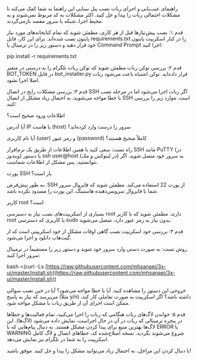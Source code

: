 راهنمای عیب‌یابی و اجرای ربات نصب پنل سنایی
این راهنما به شما کمک می‌کند تا مشکلات احتمالی ربات را پیدا و حل کنید. اکثر مشکلات به کد مربوط نمی‌شوند و به محیط اجرا، شبکه یا سرور مقصد بازمی‌گردند.

قدم ۱: نصب پیش‌نیازها
قبل از هر کاری، مطمئن شوید که تمام کتابخانه‌های مورد نیاز پایتون نصب شده‌اند. برای این کار، فایل requirements.txt را در کنار اسکریپت پایتون خود قرار دهید و دستور زیر را در ترمینال یا Command Prompt اجرا کنید:

pip install -r requirements.txt

قدم ۲: بررسی توکن ربات
مطمئن شوید که توکن ربات تلگرام را به درستی در متغیر BOT_TOKEN در فایل bot_installer.py قرار داده‌اید. توکن اشتباه باعث می‌شود ربات اصلا اجرا نشود.

قدم ۳: بررسی مشکلات رایج در اتصال SSH
اگر ربات اجرا می‌شود اما در مرحله نصب با خطا مواجه می‌شوید، به احتمال زیاد مشکل از اتصال SSH است. موارد زیر را بررسی کنید:

اطلاعات ورود صحیح است؟

آیا آدرس IP یا هاست (host) سرور را درست وارد کرده‌اید؟

آیا نام کاربری (user) و رمز عبور (password) کاملاً صحیح هستند؟

راه تست: سعی کنید با همین اطلاعات از طریق یک نرم‌افزار SSH مانند PuTTY (در ویندوز) یا دستور ssh user@host (در لینوکس و مک) به سرور خود متصل شوید. اگر نتوانستید، پس مشکل از اطلاعات شماست.

پورت SSH باز است؟

به طور پیش‌فرض، SSH از پورت 22 استفاده می‌کند. مطمئن شوید که فایروال سرور شما یا فایروال سرویس‌دهنده هاستینگ، این پورت را مسدود نکرده باشد.

کاربر root است؟

بسیاری از اسکریپت‌های نصب نیاز به دسترسی root دارند. مطمئن شوید که با کاربر root یا کاربری که دسترسی sudo بدون نیاز به رمز عبور دارد، متصل می‌شوید.

قدم ۴: بررسی خود اسکریپت نصب
گاهی اوقات مشکل از خود اسکریپتی است که از گیت‌هاب دانلود و اجرا می‌شود.

روش تست: به صورت دستی وارد سرور خود شوید و دستور زیر را مستقیماً در ترمینال سرور اجرا کنید:

bash <(curl -Ls [https://raw.githubusercontent.com/mhsanaei/3x-ui/master/install.sh](https://raw.githubusercontent.com/mhsanaei/3x-ui/master/install.sh))

خروجی این دستور را مشاهده کنید. آیا با خطا مواجه می‌شود؟ آیا در حین نصب سوالی می‌پرسد که نیاز به پاسخ (مثلاً y/n) داشته باشد؟ اگر اسکریپت به صورت تعاملی کار کند، ممکن است اجرای آن از طریق ربات با مشکل مواجه شود.

قدم ۵: خواندن لاگ‌های ربات
هنگامی که ربات را اجرا می‌کنید، تمام فعالیت‌ها و خطاها در پنجره ترمینالی که ربات در آن در حال اجراست، نمایش داده می‌شود (لاگ‌ها). این لاگ‌ها بهترین منبع برای پیدا کردن مشکل هستند. به دنبال پیام‌هایی که با ERROR یا WARNING شروع می‌شوند بگردید. نسخه اصلاح‌شده کد، خطاهای اتصال و لاگ کامل اسکریپت را به شما در تلگرام نیز نمایش می‌دهد.

با دنبال کردن این مراحل، به احتمال زیاد می‌توانید مشکل را پیدا و حل کنید. موفق باشید!